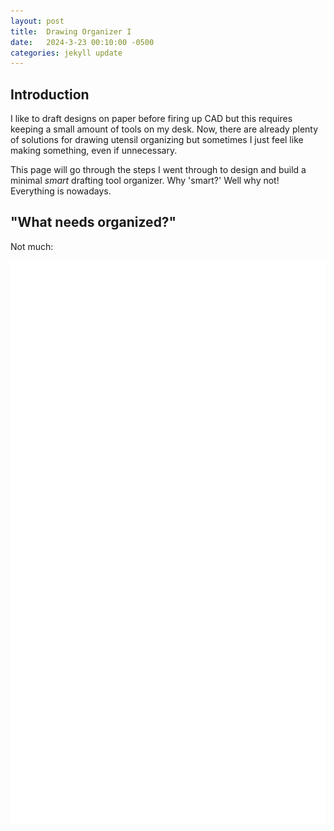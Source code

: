 ```yaml
---
layout: post
title:  Drawing Organizer I
date:   2024-3-23 00:10:00 -0500
categories: jekyll update
---
```


## **Introduction**

I like to draft designs on paper before firing up CAD but this requires keeping a small amount of tools on my desk. Now, there are already plenty of solutions for drawing utensil organizing but sometimes I just feel like making something, even if unnecessary.

This page will go through the steps I went through to design and build a minimal _smart_ drafting tool organizer. Why 'smart?' Well why not! Everything is nowadays.


## "What needs organized?"
Not much:

<img stroke="blue" src="/assets/2024-3-23-Drawing-Organizer-I/angle.svg" alt="angle"/>
